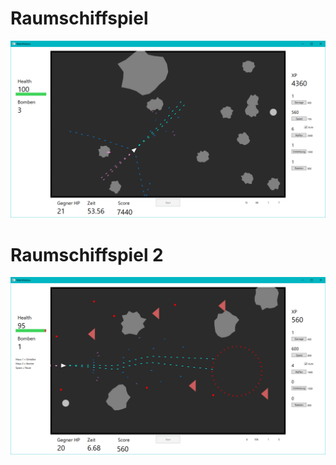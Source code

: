 # Raumschiffspiel

![alt text](https://raw.githubusercontent.com/Fynmar91/Raumschiffspiel/master/1.png)

# Raumschiffspiel 2
![alt text](https://raw.githubusercontent.com/Fynmar91/Raumschiffspiel/master/2.png)

